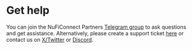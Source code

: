 # Get help

You can join the NuFiConnect Partners [Telegram group](https://t.me/+8nN3AdZLc9hhYWNk) to ask questions and get assistance. Alternatively, please create a support ticket [here](https://support.nu.fi/support/tickets/new) or contact us on [X/Twitter](https://twitter.com/nufiwallet) or [Discord](https://discord.com/invite/jSyVPAXw3w).
